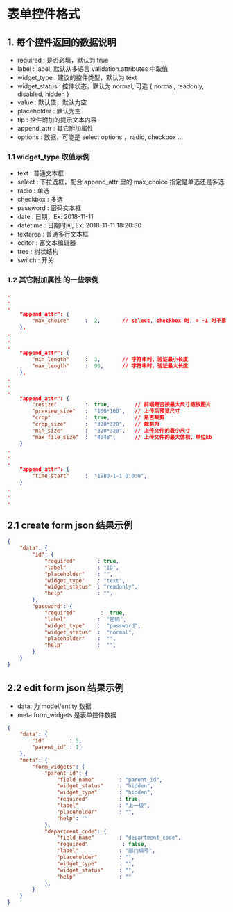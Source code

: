 # 表单控件格式

## 1. 每个控件返回的数据说明
- required       : 是否必填，默认为 true
- label          : label, 默认从多语言 validation.attributes 中取值
- widget_type    : 建议的控件类型，默认为 text
- widget_status  : 控件状态，默认为 normal, 可选 { normal, readonly, disabled, hidden }
- value          : 默认值，默认为空
- placeholder    : 默认为空
- tip            : 控件附加的提示文本内容
- append_attr    : 其它附加属性
- options        : 数据，可能是 select options ，radio, checkbox ...

### 1.1 widget_type 取值示例
- text      : 普通文本框
- select    : 下拉选框，配合 append_attr 里的 max_choice 指定是单选还是多选
- radio     : 单选
- checkbox  : 多选
- password  : 密码文本框
- date      : 日期，Ex: 2018-11-11
- datetime  : 日期时间, Ex: 2018-11-11 18:20:30
- textarea  : 普通多行文本框
- editor    : 富文本编辑器
- tree      : 树状结构
- switch    : 开关

### 1.2 其它附加属性 的一些示例
```json
.
.
.
    "append_attr": {
        "max_choice"     :  2,       // select, checkbox 时, = -1 时不限, =0 是不能选， =1 单选
    },
.
.
.
    "append_attr": {
        "min_length"     :  3,       // 字符串时，验证最小长度
        "max_length"     :  96,      // 字符串时，验证最大长度
    },
.
.
.
    "append_attr": {
        "resize"         :  true,        // 前端是否按最大尺寸缩放图片
        "preview_size"   :  "160*160",   // 上传后预览尺寸
        "crop"           :  true,        // 是否裁剪
        "crop_size"      :  "320*320",   // 裁剪为
        "min_size"       :  "320*320",   // 上传文件的最小尺寸
        "max_file_size"  :  "4048",      // 上传文件的最大体积，单位kb
    }
.
.
.
    "append_attr": {
        "time_start"     :  "1980-1-1 0:0:0",
    }
.
.
.
```

## 2.1 create form json 结果示例
```json
{
    "data": {
        "id": {
            "required"       : true,
            "label"          : "ID",
            "placeholder"    : "",
            "widget_type"    : "text",
            "widget_status"  : "readonly",
            "help"           : "",
        },
        "password": {
            "required"        :  true,
            "label"          :  "密码",
            "widget_type"    :  "password",
            "widget_status"  :  "normal",
            "placeholder"    :  "",
            "help"           :  "",
        }
    }
}
```

## 2.2 edit form json 结果示例
- data: 为 model/entity 数据
- meta.form_widgets 是表单控件数据
```json
{
    "data": {
        "id"        : 5,
        "parent_id" : 1,
    },
    "meta": {
        "form_widgets": {
            "parent_id": {
                "field_name"        : "parent_id",
                "widget_status"     : "hidden",
                "widget_type"       : "hidden",
                "required"          : true,
                "label"             : "上一级",
                "placeholder"       : "",
                "help": ""
            },
            "department_code": {
                "field_name"        : "department_code",
                "required"           : false,
                "label"             : "部门编号",
                "placeholder"       : "",
                "widget_type"       : "",
                "widget_status"     : "",
                "help"              : ""
            },
        }
    }
}
```
